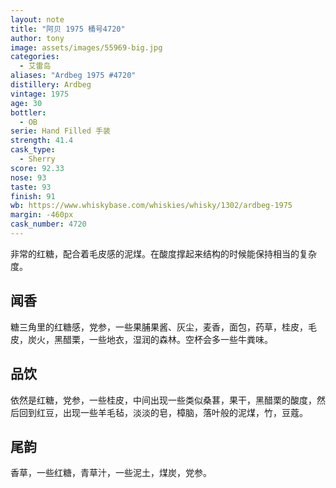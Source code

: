 ```yaml
---
layout: note
title: "阿贝 1975 桶号4720"
author: tony
image: assets/images/55969-big.jpg
categories:
  - 艾雷岛
aliases: "Ardbeg 1975 #4720"
distillery: Ardbeg
vintage: 1975
age: 30
bottler:
  - OB
serie: Hand Filled 手装
strength: 41.4
cask_type:
  - Sherry
score: 92.33
nose: 93
taste: 93
finish: 91
wb: https://www.whiskybase.com/whiskies/whisky/1302/ardbeg-1975
margin: -460px
cask_number: 4720
---
```

非常的红糖，配合着毛皮感的泥煤。在酸度撑起来结构的时候能保持相当的复杂度。

## 闻香
糖三角里的红糖感，党参，一些果脯果酱、灰尘，麦香，面包，药草，桂皮，毛皮，炭火，黑醋栗，一些地衣，湿润的森林。空杯会多一些牛粪味。

## 品饮
依然是红糖，党参，一些桂皮，中间出现一些类似桑葚，果干，黑醋栗的酸度，然后回到红豆，出现一些羊毛毡，淡淡的皂，樟脑，落叶般的泥煤，竹，豆蔻。

## 尾韵
香草，一些红糖，青草汁，一些泥土，煤炭，党参。
